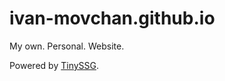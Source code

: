 # ivan-movchan.github.io

My own. Personal. Website.

Powered by [TinySSG](https://github.com/ivan-movchan/tinyssg).